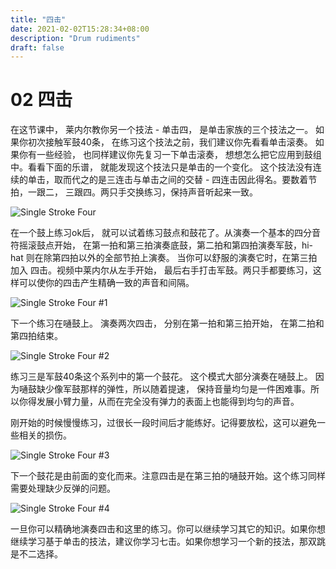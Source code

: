 ```yaml
---
title: "四击"
date: 2021-02-02T15:28:34+08:00
description: "Drum rudiments"
draft: false
---
```


# 02 四击

在这节课中， 莱内尔教你另一个技法 - 单击四， 是单击家族的三个技法之一。 如果你初次接触军鼓40条， 在练习这个技法之前，我们建议你先看看单击滚奏。 如果你有一些经验， 也同样建议你先复习一下单击滚奏， 想想怎么把它应用到鼓组中。看看下面的乐谱， 就能发现这个技法只是单击的一个变化。 这个技法没有连续的单击，取而代之的是三连击与单击之间的交替 - 四连击因此得名。要数着节拍，一跟二， 三跟四。两只手交换练习，保持声音听起来一致。

![Single Stroke Four](https://i.loli.net/2021/03/06/DfyKc9HESPWwhtq.gif)

在一个鼓上练习ok后， 就可以试着练习鼓点和鼓花了。从演奏一个基本的四分音符摇滚鼓点开始， 在第一拍和第三拍演奏底鼓，第二拍和第四拍演奏军鼓，hi-hat 则在除第四拍以外的全部节拍上演奏。 当你可以舒服的演奏它时，在第三拍加入 四击。视频中莱内尔从左手开始， 最后右手打击军鼓。两只手都要练习，这样可以使你的四击产生精确一致的声音和间隔。

![Single Stroke Four #1](https://i.loli.net/2021/03/06/yl4KQXWiRa9dsYD.gif)

下一个练习在嗵鼓上。 演奏两次四击， 分别在第一拍和第三拍开始， 在第二拍和第四拍结束。

![Single Stroke Four #2](https://i.loli.net/2021/03/06/sFowzEMUviJN2Ck.gif)

练习三是军鼓40条这个系列中的第一个鼓花。 这个模式大部分演奏在嗵鼓上。 因为嗵鼓缺少像军鼓那样的弹性，所以随着提速， 保持音量均匀是一件困难事。所以你得发展小臂力量，从而在完全没有弹力的表面上也能得到均匀的声音。

刚开始的时候慢慢练习，过很长一段时间后才能练好。记得要放松，这可以避免一些相关的损伤。

![Single Stroke Four #3](https://i.loli.net/2021/03/06/WlnP9Cdhmi1yYv7.gif)

下一个鼓花是由前面的变化而来。注意四击是在第三拍的嗵鼓开始。这个练习同样需要处理缺少反弹的问题。

![Single Stroke Four #4](https://i.loli.net/2021/03/06/JZIsjFexi4a2wz5.gif)

一旦你可以精确地演奏四击和这里的练习。你可以继续学习其它的知识。如果你想继续学习基于单击的技法，建议你学习七击。如果你想学习一个新的技法，那双跳是不二选择。